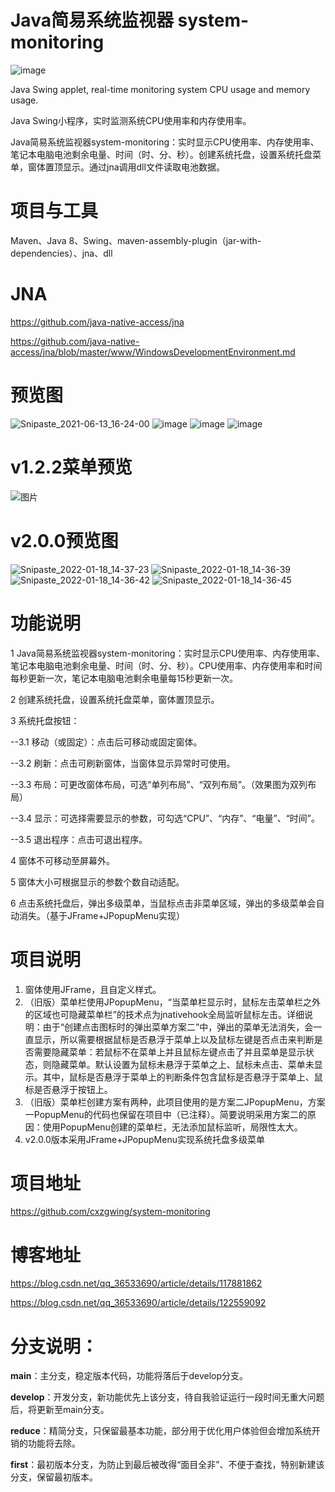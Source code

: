 # Java简易系统监视器 system-monitoring 

![image](https://img.shields.io/github/license/cxzgwing/system-monitoring?style=flat-square)

Java Swing applet, real-time monitoring system CPU usage and memory usage.

Java Swing小程序，实时监测系统CPU使用率和内存使用率。

Java简易系统监视器system-monitoring：实时显示CPU使用率、内存使用率、笔记本电脑电池剩余电量、时间（时、分、秒）。创建系统托盘，设置系统托盘菜单，窗体置顶显示。通过jna调用dll文件读取电池数据。

# 项目与工具
Maven、Java 8、Swing、maven-assembly-plugin（jar-with-dependencies）、jna、dll

# JNA
https://github.com/java-native-access/jna

https://github.com/java-native-access/jna/blob/master/www/WindowsDevelopmentEnvironment.md

# 预览图
![Snipaste_2021-06-13_16-24-00](https://user-images.githubusercontent.com/41880446/121800502-effc0900-cc64-11eb-8b6b-772698fc57be.jpg)
![image](https://user-images.githubusercontent.com/41880446/121800529-13bf4f00-cc65-11eb-9bcc-5937cd314cfd.png)
![image](https://user-images.githubusercontent.com/41880446/121800680-df985e00-cc65-11eb-8b23-a47711509398.png)
![image](https://user-images.githubusercontent.com/41880446/121800704-f474f180-cc65-11eb-9727-4b7694c10d71.png)

# v1.2.2菜单预览
![图片](https://user-images.githubusercontent.com/41880446/124697063-c14a1900-df18-11eb-9c95-d26157a0784a.png)

# v2.0.0预览图
![Snipaste_2022-01-18_14-37-23](https://user-images.githubusercontent.com/41880446/149907348-5da5d631-f1ba-410f-b64d-14654e5ef36d.png)
![Snipaste_2022-01-18_14-36-39](https://user-images.githubusercontent.com/41880446/149907383-629cc41d-a62f-4110-aec4-57cb84c75128.png)
![Snipaste_2022-01-18_14-36-42](https://user-images.githubusercontent.com/41880446/149907401-e904cbed-30b4-48c0-8202-b3e6bb388b19.png)
![Snipaste_2022-01-18_14-36-45](https://user-images.githubusercontent.com/41880446/149907419-9fd9df61-b554-4f0b-b808-832431f279f6.png)

# 功能说明
1 Java简易系统监视器system-monitoring：实时显示CPU使用率、内存使用率、笔记本电脑电池剩余电量、时间（时、分、秒）。CPU使用率、内存使用率和时间每秒更新一次，笔记本电脑电池剩余电量每15秒更新一次。

2 创建系统托盘，设置系统托盘菜单，窗体置顶显示。

3 系统托盘按钮：

  --3.1 移动（或固定）：点击后可移动或固定窗体。
  
  --3.2 刷新：点击可刷新窗体，当窗体显示异常时可使用。
  
  --3.3 布局：可更改窗体布局，可选“单列布局”、“双列布局”。（效果图为双列布局）
  
  --3.4 显示：可选择需要显示的参数，可勾选“CPU”、“内存”、“电量”、“时间”。
  
  --3.5 退出程序：点击可退出程序。
  
4 窗体不可移动至屏幕外。

5 窗体大小可根据显示的参数个数自动适配。

6 点击系统托盘后，弹出多级菜单，当鼠标点击非菜单区域，弹出的多级菜单会自动消失。（基于JFrame+JPopupMenu实现）
 
# 项目说明
<ol>
  <li>窗体使用JFrame，且自定义样式。</li>
  <li>（旧版）菜单栏使用JPopupMenu，“当菜单栏显示时，鼠标左击菜单栏之外的区域也可隐藏菜单栏”的技术点为jnativehook全局监听鼠标左击。详细说明：由于“创建点击图标时的弹出菜单方案二”中，弹出的菜单无法消失，会一直显示，所以需要根据鼠标是否悬浮于菜单上以及鼠标左键是否点击来判断是否需要隐藏菜单：若鼠标不在菜单上并且鼠标左键点击了并且菜单是显示状态，则隐藏菜单。默认设置为鼠标未悬浮于菜单之上、鼠标未点击、菜单未显示。其中，鼠标是否悬浮于菜单上的判断条件包含鼠标是否悬浮于菜单上、鼠标是否悬浮于按钮上。</li>
  <li>（旧版）菜单栏创建方案有两种，此项目使用的是方案二JPopupMenu，方案一PopupMenu的代码也保留在项目中（已注释）。简要说明采用方案二的原因：使用PopupMenu创建的菜单栏，无法添加鼠标监听，局限性太大。</li>
  <li>v2.0.0版本采用JFrame+JPopupMenu实现系统托盘多级菜单</li>
</ol>

# 项目地址
https://github.com/cxzgwing/system-monitoring

# 博客地址
https://blog.csdn.net/qq_36533690/article/details/117881862

https://blog.csdn.net/qq_36533690/article/details/122559092

# 分支说明：
**main**：主分支，稳定版本代码，功能将落后于develop分支。

**develop**：开发分支，新功能优先上该分支，待自我验证运行一段时间无重大问题后，将更新至main分支。

**reduce**：精简分支，只保留最基本功能，部分用于优化用户体验但会增加系统开销的功能将去除。

**first**：最初版本分支，为防止到最后被改得“面目全非”、不便于查找，特别新建该分支，保留最初版本。
